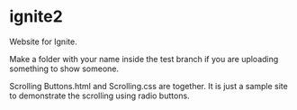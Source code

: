 # ignite2
Website for Ignite.

Make a folder with your name inside the test branch if you are uploading something to show someone.

Scrolling Buttons.html and Scrolling.css are together. It is just a sample site to demonstrate the scrolling using radio buttons.
